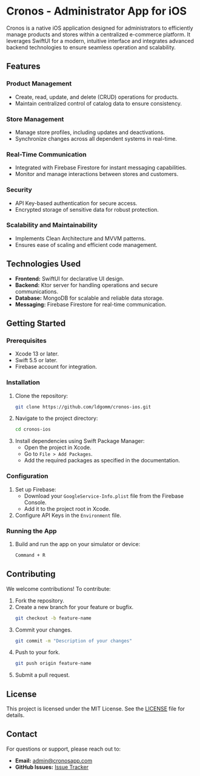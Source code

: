 # Cronos - Administrator App for iOS

Cronos is a native iOS application designed for administrators to efficiently manage products and stores within a centralized e-commerce platform. It leverages SwiftUI for a modern, intuitive interface and integrates advanced backend technologies to ensure seamless operation and scalability.

## Features

### Product Management
- Create, read, update, and delete (CRUD) operations for products.
- Maintain centralized control of catalog data to ensure consistency.

### Store Management
- Manage store profiles, including updates and deactivations.
- Synchronize changes across all dependent systems in real-time.

### Real-Time Communication
- Integrated with Firebase Firestore for instant messaging capabilities.
- Monitor and manage interactions between stores and customers.

### Security
- API Key-based authentication for secure access.
- Encrypted storage of sensitive data for robust protection.

### Scalability and Maintainability
- Implements Clean Architecture and MVVM patterns.
- Ensures ease of scaling and efficient code management.

## Technologies Used

- **Frontend:** SwiftUI for declarative UI design.
- **Backend:** Ktor server for handling operations and secure communications.
- **Database:** MongoDB for scalable and reliable data storage.
- **Messaging:** Firebase Firestore for real-time communication.

## Getting Started

### Prerequisites
- Xcode 13 or later.
- Swift 5.5 or later.
- Firebase account for integration.

### Installation
1. Clone the repository:
   ```bash
   git clone https://github.com/ldgomm/cronos-ios.git
   ```
2. Navigate to the project directory:
   ```bash
   cd cronos-ios
   ```
3. Install dependencies using Swift Package Manager:
   - Open the project in Xcode.
   - Go to `File > Add Packages`.
   - Add the required packages as specified in the documentation.

### Configuration
1. Set up Firebase:
   - Download your `GoogleService-Info.plist` file from the Firebase Console.
   - Add it to the project root in Xcode.
2. Configure API Keys in the `Environment` file.

### Running the App
1. Build and run the app on your simulator or device:
   ```bash
   Command + R
   ```

## Contributing

We welcome contributions! To contribute:
1. Fork the repository.
2. Create a new branch for your feature or bugfix.
   ```bash
   git checkout -b feature-name
   ```
3. Commit your changes.
   ```bash
   git commit -m "Description of your changes"
   ```
4. Push to your fork.
   ```bash
   git push origin feature-name
   ```
5. Submit a pull request.

## License

This project is licensed under the MIT License. See the [LICENSE](LICENSE) file for details.

## Contact

For questions or support, please reach out to:
- **Email:** admin@cronosapp.com
- **GitHub Issues:** [Issue Tracker](https://github.com/ldgomm/cronos-ios/issues)

